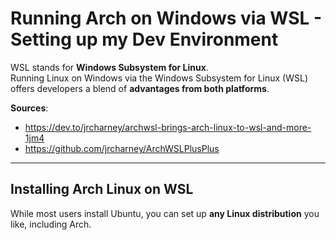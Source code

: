 # Running Arch on Windows via WSL - Setting up my Dev Environment  

WSL stands for **Windows Subsystem for Linux**.  
Running Linux on Windows via the Windows Subsystem for Linux (WSL) offers developers a blend of **advantages from both platforms**.  

**Sources**:
- https://dev.to/jrcharney/archwsl-brings-arch-linux-to-wsl-and-more-1jm4
- https://github.com/jrcharney/ArchWSLPlusPlus

---

## Installing Arch Linux on WSL

While most users install Ubuntu, you can set up **any Linux distribution** you like, including Arch.  

